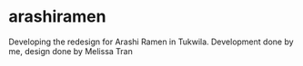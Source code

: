# arashiramen
Developing the redesign for Arashi Ramen in Tukwila. Development done by me, design done by Melissa Tran
